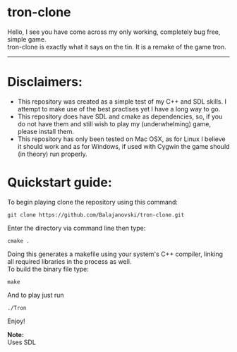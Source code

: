 # tron-clone
Hello, I see you have come across my only working, completely bug free, simple game.<br>
tron-clone is exactly what it says on the tin. It is a remake of the game tron.<hr>

# Disclaimers:
* This repository was created as a simple test of my C++ and SDL skills. I attempt to make use of the best practises yet I have a long way to go.
* This repository does have SDL and cmake as dependencies, so, if you do not have them and still wish to play my (underwhelming) game, please install them.
* This repository has only been tested on Mac OSX, as for Linux I believe it should work and as for Windows, if used with Cygwin the game should (in theory) run properly.

# Quickstart guide:
To begin playing clone the repository using this command:
```
git clone https://github.com/Balajanovski/tron-clone.git
```
Enter the directory via command line then type:
```
cmake .
```
Doing this generates a makefile using your system's C++ compiler, linking all required libraries in the process as well.<br>
To build the binary file type:
```
make
```
And to play just run
```
./Tron
```
Enjoy!


**Note:**<br>
Uses SDL
